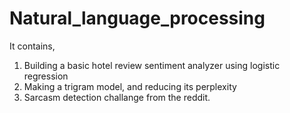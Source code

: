 # Natural_language_processing

It contains,
1) Building a basic hotel review sentiment analyzer using logistic regression
2) Making a trigram model, and reducing its perplexity
3) Sarcasm detection challange from the reddit.

